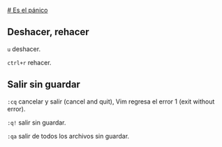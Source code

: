 [# Es el pánico](#Es-el-pánico)

## Deshacer, rehacer

`u` deshacer.

`ctrl+r` rehacer.

## Salir sin guardar

`:cq` cancelar y salir (cancel and quit), Vim regresa el error 1 (exit without error).

`:q!` salir sin guardar.

`:qa` salir de todos los archivos sin guardar.

